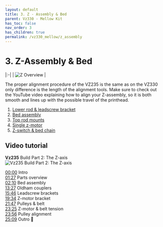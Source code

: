 ```yaml
---
layout: default
title: 3. Z - Assembly & Bed
parent: Vz330 - Mellow Kit
has_toc: false
nav_order: 3
has_children: true
permalink: /vz330_mellow/z_assembly
---
```


# 3. Z-Assembly & Bed

|:-|
| ![Z Overview](../assets/images/manual/vz330_mellow/z_assembly/overview.png) |

The proper alignment procedure of the VZ235 is the same as on the VZ330 only difference is the length of the alignment tools. Make sure to check out the YouTube video explaining how to align your Z-assembly, so it is both smooth and lines up with the possible travel of the printhead.

1. [Lower rod & leadscrew bracket](/vz330_mellow/z_assembly/lower_part)
2. [Bed assembly](/vz330_mellow/z_assembly/bed_assembly)
3. [Top rod mounts](/vz330_mellow/z_assembly/top_rod_mounts)
4. [Single z-motor](/vz330_mellow/z_assembly/z_motor)
5. [Z-switch & bed chain](/vz330_mellow/z_assembly/bed_additions)

## Video tutorial

**Vz235** Build Part 2: The Z-axis  
![Vz235 Build Part 2: The Z-axis](https://www.youtube.com/watch?v=1hXNWs6Stjs)

[00:00](https://www.youtube.com/watch?v=1hXNWs6Stjs&t=0s) Intro  
[01:27](https://www.youtube.com/watch?v=1hXNWs6Stjs&t=87s) Parts overview  
[02:10](https://www.youtube.com/watch?v=1hXNWs6Stjs&t=130s) Bed assembly  
[13:27](https://www.youtube.com/watch?v=1hXNWs6Stjs&t=807s) Oldham couplers  
[15:46](https://www.youtube.com/watch?v=1hXNWs6Stjs&t=946s) Leadscrew brackets  
[19:34](https://www.youtube.com/watch?v=1hXNWs6Stjs&t=1174s) Z-motor bracket  
[21:47](https://www.youtube.com/watch?v=1hXNWs6Stjs&t=1307s) Pulleys & belt  
[23:25](https://www.youtube.com/watch?v=1hXNWs6Stjs&t=1405s) Z-motor & belt tension  
[23:56](https://www.youtube.com/watch?v=1hXNWs6Stjs&t=1436s) Pulley alignment  
[25:09](https://www.youtube.com/watch?v=1hXNWs6Stjs&t=1509s) Outro 🍺
